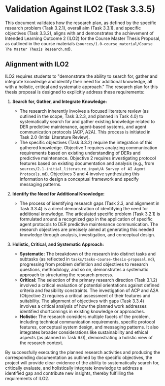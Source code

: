# Validation Against ILO2 (Task 3.3.5)

This document validates how the research plan, as defined by the specific research problem (Task 3.2.1), overall aim (Task 3.3.1), and specific objectives (Task 3.3.2), aligns with and demonstrates the achievement of Intended Learning Outcome 2 (ILO2) for the Course Master Thesis Proposal, as outlined in the course materials (`sources/1.0-course_material/Course The Master Thesis Research.md`).

## Alignment with ILO2

ILO2 requires students to "demonstrate the ability to search for, gather and integrate knowledge and identify their need for additional knowledge, all with a holistic, critical and systematic approach." The research plan for this thesis proposal is designed to explicitly address these requirements:

1.  **Search for, Gather, and Integrate Knowledge:**
    *   The research inherently involves a focused literature review (as outlined in the scope, Task 3.2.3, and planned in Task 4.0) to systematically search for and gather existing knowledge related to DER predictive maintenance, agent-based systems, and agent communication protocols (ACP, A2A). This process is initiated in Task 2.0 (Initial Literature Review).
    *   The specific objectives (Task 3.3.2) require the integration of this gathered knowledge. Objective 1 requires analyzing communication requirements based on existing understanding of DERs and predictive maintenance. Objective 2 requires investigating protocol features based on existing documentation and analysis (e.g., from `sources/2.1-initial_literature_input/A Survey of AI Agent Protocols.md`). Objectives 3 and 4 involve synthesizing this information to design a conceptual framework and specify messaging patterns.

2.  **Identify the Need for Additional Knowledge:**
    *   The process of identifying research gaps (Task 2.3, and alignment in Task 3.3.4) is a direct demonstration of identifying the need for additional knowledge. The articulated specific problem (Task 3.2.1) is formulated around a recognized gap in the application of specific agent protocols to DER predictive maintenance communication. The research objectives are precisely aimed at generating this needed knowledge through analysis, investigation, and conceptual design.

3.  **Holistic, Critical, and Systematic Approach:**
    *   **Systematic:** The breakdown of the research into distinct tasks and subtasks (as reflected in `tasks/tasks-course-thesis-proposal.md`), progressing from problem definition and objectives to research questions, methodology, and so on, demonstrates a systematic approach to structuring the research process.
    *   **Critical:** The selection of the primary research direction (Task 3.1.2) involved a critical evaluation of potential orientations against defined criteria and feasibility constraints. The investigation of ACP and A2A (Objective 2) requires a critical assessment of their features and suitability. The alignment of objectives with gaps (Task 3.3.4) involves a critical analysis of how the planned work addresses identified shortcomings in existing knowledge or approaches.
    *   **Holistic:** The research considers multiple facets of the problem, including technical communication requirements, specific protocol features, conceptual system design, and messaging patterns. It also integrates broader considerations like sustainability and ethical aspects (as planned in Task 6.0), demonstrating a holistic view of the research context.

By successfully executing the planned research activities and producing the corresponding documentation as outlined by the specific objectives, the project will provide clear evidence of the ability to systematically search for, critically evaluate, and holistically integrate knowledge to address a identified gap and contribute new insights, thereby fulfilling the requirements of ILO2. 